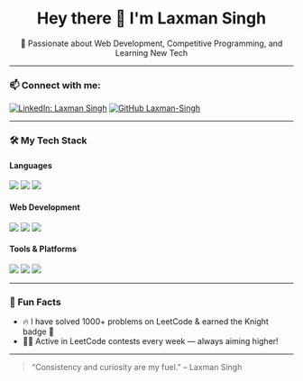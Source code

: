 <h1 align="center">Hey there 👋 I'm Laxman Singh</h1>

<p align="center">
  🚀 Passionate about Web Development, Competitive Programming, and Learning New Tech <br/>
</p>

---

### 📫 Connect with me:

[![LinkedIn: Laxman Singh](https://img.shields.io/badge/-Laxman_Singh-blue?style=flat-square&logo=Linkedin&logoColor=white&link=https://www.linkedin.com/in/laxman-singh-437058268)](https://www.linkedin.com/in/laxman-singh-437058268)
[![GitHub Laxman-Singh](https://img.shields.io/github/followers/laxmansingh750046?label=follow&style=social)](https://github.com/laxmansingh750046)

---

### 🛠️ My Tech Stack

#### Languages
<p>
  <img src="https://img.shields.io/badge/Python-3776AB?style=flat&logo=python&logoColor=white" />
  <img src="https://img.shields.io/badge/C++-00599C?style=flat&logo=c%2B%2B&logoColor=white" />
  <img src="https://img.shields.io/badge/JavaScript-F7DF1E?style=flat&logo=javascript&logoColor=black" />
</p>

#### Web Development
<p>
  <img src="https://img.shields.io/badge/HTML-E34F26?style=flat&logo=html5&logoColor=white" />
  <img src="https://img.shields.io/badge/CSS-1572B6?style=flat&logo=css3&logoColor=white" />
  <img src="https://img.shields.io/badge/TailwindCSS-06B6D4?style=flat&logo=tailwind-css&logoColor=white" />
</p>

#### Tools & Platforms
<p>
  <img src="https://img.shields.io/badge/Git-F05032?style=flat&logo=git&logoColor=white" />
  <img src="https://img.shields.io/badge/GitHub-181717?style=flat&logo=github&logoColor=white" />
  <img src="https://img.shields.io/badge/Linux-FCC624?style=flat&logo=linux&logoColor=black" />
</p>

---

### 🧩 Fun Facts

- 🔥 I have solved 1000+ problems on LeetCode & earned the Knight badge 🏅  
- 🧑‍💻 Active in LeetCode contests every week — always aiming higher!

---

> “Consistency and curiosity are my fuel.” – Laxman Singh
